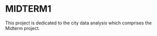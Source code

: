 # MIDTERM1
This project is dedicated to the city data analysis which comprises the Midterm project.
